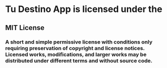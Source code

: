 # Tu Destino App is licensed under the

## MIT License
### A short and simple permissive license with conditions only requiring preservation of copyright and license notices. Licensed works, modifications, and larger works may be distributed under different terms and without source code.
